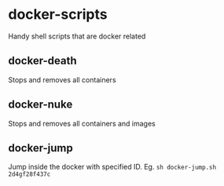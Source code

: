 # docker-scripts
Handy shell scripts that are docker related

## docker-death
Stops and removes all containers

## docker-nuke
Stops and removes all containers and images

## docker-jump
Jump inside the docker with specified ID. 
Eg. `sh docker-jump.sh 2d4gf28f437c`
